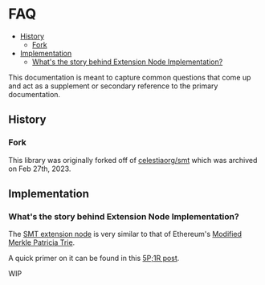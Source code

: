 # FAQ <!-- omit in toc -->

- [History](#history)
  - [Fork](#fork)
- [Implementation](#implementation)
  - [What's the story behind Extension Node Implementation?](#whats-the-story-behind-extension-node-implementation)

This documentation is meant to capture common questions that come up and act
as a supplement or secondary reference to the primary documentation.

## History

### Fork

This library was originally forked off of [celestiaorg/smt](https://github.com/celestiaorg/smt)
which was archived on Feb 27th, 2023.

## Implementation

### What's the story behind Extension Node Implementation?

The [SMT extension node](./smt.md#extension-nodes) is very similar to that of
Ethereum's [Modified Merkle Patricia Trie](https://ethereum.org/developers/docs/data-structures-and-encoding/patricia-merkle-trie).

A quick primer on it can be found in this [5P;1R post](https://olshansky.substack.com/p/5p1r-ethereums-modified-merkle-patricia).

WIP
